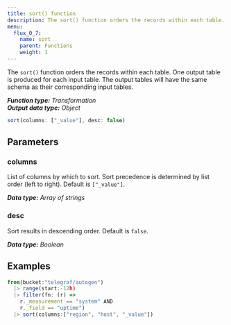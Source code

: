 ```yaml
---
title: sort() function
description: The sort() function orders the records within each table.
menu:
  flux_0_7:
    name: sort
    parent: Functions
    weight: 1
---
```


The `sort()` function orders the records within each table.
One output table is produced for each input table.
The output tables will have the same schema as their corresponding input tables.

_**Function type:** Transformation_  
_**Output data type:** Object_

```js
sort(columns: ["_value"], desc: false)
```

## Parameters

### columns
List of columns by which to sort.
Sort precedence is determined by list order (left to right).
Default is `["_value"]`.

_**Data type:** Array of strings_

### desc
Sort results in descending order.
Default is `false`.

_**Data type:** Boolean_

## Examples
```js
from(bucket:"telegraf/autogen")
  |> range(start:-12h)
  |> filter(fn: (r) =>
    r._measurement == "system" AND
    r._field == "uptime")
  |> sort(columns:["region", "host", "_value"])
```
